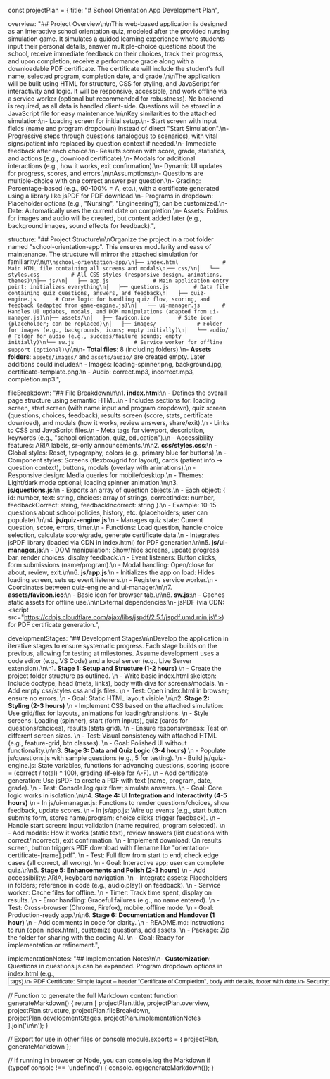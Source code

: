 const projectPlan = {
  title: "# School Orientation App Development Plan",

  overview: "## Project Overview\n\nThis web-based application is designed as an interactive school orientation quiz, modeled after the provided nursing simulation game. It simulates a guided learning experience where students input their personal details, answer multiple-choice questions about the school, receive immediate feedback on their choices, track their progress, and upon completion, receive a performance grade along with a downloadable PDF certificate. The certificate will include the student's full name, selected program, completion date, and grade.\n\nThe application will be built using HTML for structure, CSS for styling, and JavaScript for interactivity and logic. It will be responsive, accessible, and work offline via a service worker (optional but recommended for robustness). No backend is required, as all data is handled client-side. Questions will be stored in a JavaScript file for easy maintenance.\n\nKey similarities to the attached simulation:\n- Loading screen for initial setup.\n- Start screen with input fields (name and program dropdown) instead of direct \"Start Simulation\".\n- Progressive steps through questions (analogous to scenarios), with vital signs/patient info replaced by question context if needed.\n- Immediate feedback after each choice.\n- Results screen with score, grade, statistics, and actions (e.g., download certificate).\n- Modals for additional interactions (e.g., how it works, exit confirmation).\n- Dynamic UI updates for progress, scores, and errors.\n\nAssumptions:\n- Questions are multiple-choice with one correct answer per question.\n- Grading: Percentage-based (e.g., 90-100% = A, etc.), with a certificate generated using a library like jsPDF for PDF download.\n- Programs in dropdown: Placeholder options (e.g., \"Nursing\", \"Engineering\"); can be customized.\n- Date: Automatically uses the current date on completion.\n- Assets: Folders for images and audio will be created, but content added later (e.g., background images, sound effects for feedback).",

  structure: "## Project Structure\n\nOrganize the project in a root folder named \"school-orientation-app\". This ensures modularity and ease of maintenance. The structure will mirror the attached simulation for familiarity:\n\n```\nschool-orientation-app/\n├── index.html              # Main HTML file containing all screens and modals\n├── css/\n│   └── styles.css          # All CSS styles (responsive design, animations, themes)\n├── js/\n│   ├── app.js              # Main application entry point; initializes everything\n│   ├── questions.js        # Data file containing quiz questions, answers, and feedback\n│   ├── quiz-engine.js      # Core logic for handling quiz flow, scoring, and feedback (adapted from game-engine.js)\n│   └── ui-manager.js       # Handles UI updates, modals, and DOM manipulations (adapted from ui-manager.js)\n├── assets/\n│   ├── favicon.ico         # Site icon (placeholder; can be replaced)\n│   ├── images/             # Folder for images (e.g., backgrounds, icons; empty initially)\n│   └── audio/              # Folder for audio (e.g., success/failure sounds; empty initially)\n└── sw.js                   # Service worker for offline support (optional)\n```\n\n- **Total files**: 8 (including folders).\n- **Assets folders**: `assets/images/` and `assets/audio/` are created empty. Later additions could include:\n  - Images: loading-spinner.png, background.jpg, certificate-template.png.\n  - Audio: correct.mp3, incorrect.mp3, completion.mp3.",

  fileBreakdown: "## File Breakdown\n\n1. **index.html**:\n   - Defines the overall page structure using semantic HTML.\n   - Includes sections for: loading screen, start screen (with name input and program dropdown), quiz screen (questions, choices, feedback), results screen (score, stats, certificate download), and modals (how it works, review answers, share/exit).\n   - Links to CSS and JavaScript files.\n   - Meta tags for viewport, description, keywords (e.g., \"school orientation, quiz, education\").\n   - Accessibility features: ARIA labels, sr-only announcements.\n\n2. **css/styles.css**:\n   - Global styles: Reset, typography, colors (e.g., primary blue for buttons).\n   - Component styles: Screens (flexbox/grid for layout), cards (patient info → question context), buttons, modals (overlay with animations).\n   - Responsive design: Media queries for mobile/desktop.\n   - Themes: Light/dark mode optional; loading spinner animation.\n\n3. **js/questions.js**:\n   - Exports an array of question objects.\n   - Each object: { id: number, text: string, choices: array of strings, correctIndex: number, feedbackCorrect: string, feedbackIncorrect: string }.\n   - Example: 10-15 questions about school policies, history, etc. (placeholders; user can populate).\n\n4. **js/quiz-engine.js**:\n   - Manages quiz state: Current question, score, errors, timer.\n   - Functions: Load question, handle choice selection, calculate score/grade, generate certificate data.\n   - Integrates jsPDF library (loaded via CDN in index.html) for PDF generation.\n\n5. **js/ui-manager.js**:\n   - DOM manipulation: Show/hide screens, update progress bar, render choices, display feedback.\n   - Event listeners: Button clicks, form submissions (name/program).\n   - Modal handling: Open/close for about, review, exit.\n\n6. **js/app.js**:\n   - Initializes the app on load: Hides loading screen, sets up event listeners.\n   - Registers service worker.\n   - Coordinates between quiz-engine and ui-manager.\n\n7. **assets/favicon.ico**:\n   - Basic icon for browser tab.\n\n8. **sw.js**:\n   - Caches static assets for offline use.\n\nExternal dependencies:\n- jsPDF (via CDN: <script src=\"https://cdnjs.cloudflare.com/ajax/libs/jspdf/2.5.1/jspdf.umd.min.js\"></script>) for PDF certificate generation.",

  developmentStages: "## Development Stages\n\nDevelop the application in iterative stages to ensure systematic progress. Each stage builds on the previous, allowing for testing at milestones. Assume development uses a code editor (e.g., VS Code) and a local server (e.g., Live Server extension).\n\n1. **Stage 1: Setup and Structure (1-2 hours)**  \n   - Create the project folder structure as outlined.  \n   - Write basic index.html skeleton: Include doctype, head (meta, links), body with divs for screens/modals.  \n   - Add empty css/styles.css and js files.  \n   - Test: Open index.html in browser; ensure no errors.  \n   - Goal: Static HTML layout visible.\n\n2. **Stage 2: Styling (2-3 hours)**  \n   - Implement CSS based on the attached simulation: Use grid/flex for layouts, animations for loading/transitions.  \n   - Style screens: Loading (spinner), start (form inputs), quiz (cards for questions/choices), results (stats grid).  \n   - Ensure responsiveness: Test on different screen sizes.  \n   - Test: Visual consistency with attached HTML (e.g., feature-grid, btn classes).  \n   - Goal: Polished UI without functionality.\n\n3. **Stage 3: Data and Quiz Logic (3-4 hours)**  \n   - Populate js/questions.js with sample questions (e.g., 5 for testing).  \n   - Build js/quiz-engine.js: State variables, functions for advancing questions, scoring (score = (correct / total) * 100), grading (if-else for A-F).  \n   - Add certificate generation: Use jsPDF to create a PDF with text (name, program, date, grade).  \n   - Test: Console.log quiz flow; simulate answers.  \n   - Goal: Core logic works in isolation.\n\n4. **Stage 4: UI Integration and Interactivity (4-5 hours)**  \n   - In js/ui-manager.js: Functions to render questions/choices, show feedback, update scores.  \n   - In js/app.js: Wire up events (e.g., start button submits form, stores name/program; choice clicks trigger feedback).  \n   - Handle start screen: Input validation (name required, program selected).  \n   - Add modals: How it works (static text), review answers (list questions with correct/incorrect), exit confirmation.  \n   - Implement download: On results screen, button triggers PDF download with filename like \"orientation-certificate-[name].pdf\".  \n   - Test: Full flow from start to end; check edge cases (all correct, all wrong).  \n   - Goal: Interactive app; user can complete quiz.\n\n5. **Stage 5: Enhancements and Polish (2-3 hours)**  \n   - Add accessibility: ARIA, keyboard navigation.  \n   - Integrate assets: Placeholders in folders; reference in code (e.g., audio.play() on feedback).  \n   - Service worker: Cache files for offline.  \n   - Timer: Track time spent, display on results.  \n   - Error handling: Graceful failures (e.g., no name entered).  \n   - Test: Cross-browser (Chrome, Firefox), mobile, offline mode.  \n   - Goal: Production-ready app.\n\n6. **Stage 6: Documentation and Handover (1 hour)**  \n   - Add comments in code for clarity.  \n   - README.md: Instructions to run (open index.html), customize questions, add assets.  \n   - Package: Zip the folder for sharing with the coding AI.  \n   - Goal: Ready for implementation or refinement.",

  implementationNotes: "## Implementation Notes\n\n- **Customization**: Questions in questions.js can be expanded. Program dropdown options in index.html (e.g., <select> with <option> tags).\n- **PDF Certificate**: Simple layout – header \"Certificate of Completion\", body with details, footer with date.\n- **Security**: No sensitive data; all client-side.\n- **Testing Tools**: Browser dev tools for debugging; Lighthouse for performance/accessibility.\n- **Time Estimate**: 13-18 hours total for a developer.\n- **Next Steps**: Provide this plan to the coding AI, along with the attached documents for reference. The AI can generate the actual code files based on this blueprint. If needed, iterate by adding specific question examples or asset details."
};

// Function to generate the full Markdown content
function generateMarkdown() {
  return [
    projectPlan.title,
    projectPlan.overview,
    projectPlan.structure,
    projectPlan.fileBreakdown,
    projectPlan.developmentStages,
    projectPlan.implementationNotes
  ].join('\n\n');
}

// Export for use in other files or console
module.exports = { projectPlan, generateMarkdown };

// If running in browser or Node, you can console.log the Markdown
if (typeof console !== 'undefined') {
  console.log(generateMarkdown());
}